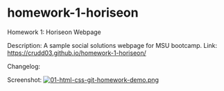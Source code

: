 # homework-1-horiseon
Homework 1: Horiseon Webpage

Description: A sample social solutions webpage for MSU bootcamp.
Link: https://crudd03.github.io/homework-1-horiseon/

Changelog:


Screenshot:
[![01-html-css-git-homework-demo.png](https://i.postimg.cc/7bvPTLVM/01-html-css-git-homework-demo.png)](https://postimg.cc/kRcP0qLB)
